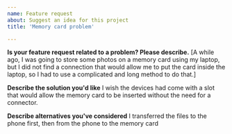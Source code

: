 ```yaml
---
name: Feature request
about: Suggest an idea for this project
title: 'Memory card problem'

---
```


**Is your feature request related to a problem? Please describe.**
 [A while ago, I was going to store some photos on a memory card using my laptop, but I did not find a connection that would allow me to put the card inside the laptop, so I had to use a complicated and long method to do that.]

**Describe the solution you'd like**
I wish the devices had come with a slot that would allow the memory card to be inserted without the need for a connector.


**Describe alternatives you've considered**
I transferred the files to the phone first, then from the phone to the memory card


